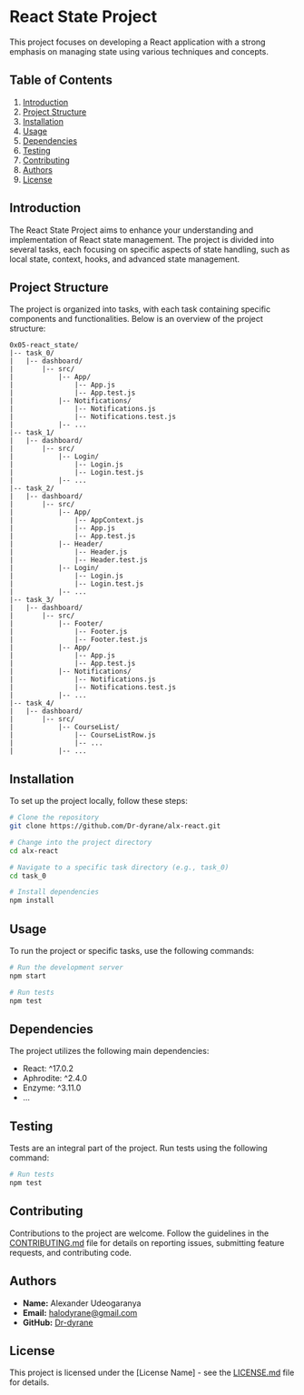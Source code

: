 # React State Project

This project focuses on developing a React application with a strong emphasis on managing state using various techniques and concepts.

## Table of Contents

1. [Introduction](#introduction)
2. [Project Structure](#project-structure)
3. [Installation](#installation)
4. [Usage](#usage)
5. [Dependencies](#dependencies)
6. [Testing](#testing)
7. [Contributing](#contributing)
8. [Authors](#authors)
9. [License](#license)

## Introduction

The React State Project aims to enhance your understanding and implementation of React state management. The project is divided into several tasks, each focusing on specific aspects of state handling, such as local state, context, hooks, and advanced state management.

## Project Structure

The project is organized into tasks, with each task containing specific components and functionalities. Below is an overview of the project structure:

```
0x05-react_state/
|-- task_0/
|   |-- dashboard/
|       |-- src/
|           |-- App/
|               |-- App.js
|               |-- App.test.js
|           |-- Notifications/
|               |-- Notifications.js
|               |-- Notifications.test.js
|           |-- ...
|-- task_1/
|   |-- dashboard/
|       |-- src/
|           |-- Login/
|               |-- Login.js
|               |-- Login.test.js
|           |-- ...
|-- task_2/
|   |-- dashboard/
|       |-- src/
|           |-- App/
|               |-- AppContext.js
|               |-- App.js
|               |-- App.test.js
|           |-- Header/
|               |-- Header.js
|               |-- Header.test.js
|           |-- Login/
|               |-- Login.js
|               |-- Login.test.js
|           |-- ...
|-- task_3/
|   |-- dashboard/
|       |-- src/
|           |-- Footer/
|               |-- Footer.js
|               |-- Footer.test.js
|           |-- App/
|               |-- App.js
|               |-- App.test.js
|           |-- Notifications/
|               |-- Notifications.js
|               |-- Notifications.test.js
|           |-- ...
|-- task_4/
|   |-- dashboard/
|       |-- src/
|           |-- CourseList/
|               |-- CourseListRow.js
|               |-- ...
|           |-- ...
```

## Installation

To set up the project locally, follow these steps:

```bash
# Clone the repository
git clone https://github.com/Dr-dyrane/alx-react.git

# Change into the project directory
cd alx-react

# Navigate to a specific task directory (e.g., task_0)
cd task_0

# Install dependencies
npm install
```

## Usage

To run the project or specific tasks, use the following commands:

```bash
# Run the development server
npm start

# Run tests
npm test
```

## Dependencies

The project utilizes the following main dependencies:

- React: ^17.0.2
- Aphrodite: ^2.4.0
- Enzyme: ^3.11.0
- ...

## Testing

Tests are an integral part of the project. Run tests using the following command:

```bash
# Run tests
npm test
```

## Contributing

Contributions to the project are welcome. Follow the guidelines in the [CONTRIBUTING.md](CONTRIBUTING.md) file for details on reporting issues, submitting feature requests, and contributing code.

## Authors

- **Name:** Alexander Udeogaranya
- **Email:** halodyrane@gmail.com
- **GitHub:** [Dr-dyrane](https://github.com/Dr-dyrane)

## License

This project is licensed under the [License Name] - see the [LICENSE.md](LICENSE.md) file for details.
